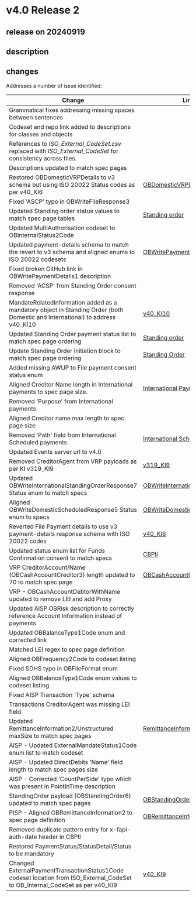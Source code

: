 # v4.0 Release 2

## release on 20240919
## description
## changes
Addresses a number of issue identified:

| Change | Link (if available) |
|--------------------------------------------------------------------------------------------------------------------------------|-------------------------------------------------------------------------------------------------------------------------------------------------------------------------------------------------------------------------------------------------------------------------------------------------------------------|
| Grammatical fixes addressing missing spaces between sentences |   |
| Codeset and repo link added to descriptions for classes and objects |   |
| References to <em>ISO_External_CodeSet.csv</em> replaced with <em>ISO_External_CodeSet</em> for consistency across files. |   |
| Descriptions updated to match spec pages |   |
| Restored OBDomesticVRPDetails to v3 schema but using ISO 20022 Status codes as per v40_KI6 | <a href="https://openbankinguk.github.io/read-write-api-site3/v4.0/resources-and-data-models/vrp/domestic-vrps.html#obdomesticvrpdetails" rel="nofollow">OBDomesticVRPDetails</a> <a href="https://openbanking.atlassian.net/wiki/spaces/DZ/pages/47546479/Known+Specification+Issues" rel="nofollow">v40_KI6</a> |
| Fixed 'ASCP' typo in OBWriteFileResponse3 |   |
| Updated Standing order status values to match spec page tables | <a href="https://openbankinguk.github.io/read-write-api-site3/v4.0/resources-and-data-models/pisp/domestic-standing-orders.html" rel="nofollow">Standing order</a> |
| Updated MultiAuthorisation codeset to OBInternalStatus2Code |   |
| Updated payment-details schema to match the revert to v3 schema and aligned enums to ISO 20022 codesets | <a href="https://openbankinguk.github.io/read-write-api-site3/v4.0/profiles/payment-initiation-api-profile.html#obwritepaymentdetailsresponse1" rel="nofollow">OBWritePaymentDetailsResponse1</a> |
| Fixed broken GitHub link in OBWritePaymentDetails1 description |   |
| Removed 'ACSP' from Standing Order consent response |   |
| MandateRelatedInformation added as a mandatory object in Standing Order (both Domestic and International) to address v40_KI10 | <a href="https://openbanking.atlassian.net/wiki/spaces/DZ/pages/47546479/Known+Specification+Issues" rel="nofollow">v40_KI10</a> |
| Updated Standing Order payment status list to match spec page ordering | <a href="https://openbankinguk.github.io/read-write-api-site3/v4.0/resources-and-data-models/pisp/domestic-standing-orders.html#status-2" rel="nofollow">Standing order</a> |
| Update Standing Order initiation block to match spec page ordering | <a href="https://openbankinguk.github.io/read-write-api-site3/v4.0/resources-and-data-models/pisp/domestic-standing-order-consents.html#uml-diagram-2" rel="nofollow">Standing Order</a> |
| Added missing AWUP to File payment consent status enum |   |
| Aligned Creditor Name length in International payments to spec page size. | <a href="https://openbankinguk.github.io/read-write-api-site3/v4.0/resources-and-data-models/pisp/international-payment-consents.html#data-dictionary" rel="nofollow">International Payment Data Sictionary</a> |
| Removed 'Purpose' from International payments |   |
| Aligned Creditor name max length to spec page size |   |
| Removed 'Path' field from International Scheduled payments | <a href="https://openbankinguk.github.io/read-write-api-site3/v4.0/resources-and-data-models/pisp/domestic-scheduled-payment-consents.html" rel="nofollow">International Scheduled payments</a> |
| Updated Events server url to v4.0 |   |
| Removed CreditorAgent from VRP payloads as per KI v319_KI9 | <a href="https://openbanking.atlassian.net/wiki/spaces/DZ/pages/47546479/Known+Specification+Issues" rel="nofollow">v319_KI9</a> |
| Updated OBWriteInternationalStandingOrderResponse7 Status enum to match specs | <a href="https://openbankinguk.github.io/read-write-api-site3/v4.0/resources-and-data-models/pisp/international-standing-orders.html#data-dictionary-2" rel="nofollow">OBWriteInternationalStandingOrderResponse7</a> |
| Aligned OBWriteDomesticScheduledResponse5 Status enum to specs | <a href="https://openbankinguk.github.io/read-write-api-site3/v4.0/resources-and-data-models/pisp/domestic-scheduled-payments.html#data-dictionary-2" rel="nofollow">OBWriteDomesticScheduledResponse5</a> |
| Reverted File Payment details to use v3 payment-details response schema with ISO 20022 codes | <a href="https://openbanking.atlassian.net/wiki/spaces/DZ/pages/47546479/Known+Specification+Issues" rel="nofollow">v40_KI6</a> |
| Updated status enum list for Funds Confirmation consent to match specs | <a href="https://openbankinguk.github.io/read-write-api-site3/v4.0/resources-and-data-models/cbpii/funds-confirmation-consent.html#overview" rel="nofollow">CBPII</a> |
| VRP CreditorAccount/Name (OBCashAccountCreditor3) length updated to 70 to match spec page | <a href="https://openbankinguk.github.io/read-write-api-site3/v4.0/resources-and-data-models/vrp/domestic-vrp-consents.html#obcashaccountcreditor3" rel="nofollow">OBCashAccountCreditor3</a> |
| VRP - OBCashAccountDebtorWithName updated to remove LEI and add Proxy |   |
| Updated AISP OBRisk description to correctly reference Account Information instead of payments |   |
| Updated OBBalanceType1Code enum and corrected link |   |
| Matched LEI regex to spec page definition |   |
| Aligned OBFrequency2Code to codeset listing |   |
| Fixed SDHS typo in OBFileFormat enum |   |
| Aligned OBBalanceType1Code enum values to codeset listing |   |
| Fixed AISP Transaction 'Type' schema |   |
| Transactions CreditorAgent was missing LEI field |   |
| Updated RemittanceInformation2/Unstructured maxSize to match spec pages | <a href="https://openbankinguk.github.io/read-write-api-site3/v4.0/profiles/payment-initiation-api-profile.html#obremittanceinformation2" rel="nofollow">RemittanceInformation2</a> |
| AISP - Updated ExternalMandateStatus1Code enum list to match codeset |   |
| AISP - Updated DirectDebits 'Name' field length to match spec pages size |   |
| AISP - Corrected 'CountPerSide' typo which was present in PointInTime description |   |
| StandingOrder payload (OBStandingOrder6) updated to match spec pages | <a href="https://openbankinguk.github.io/read-write-api-site3/v4.0/resources-and-data-models/aisp/standing-orders.html#data-dictionary" rel="nofollow">OBStandingOrder6</a> |
| PISP - Aligned OBRemittanceInformation2 to spec page definition | <a href="https://openbankinguk.github.io/read-write-api-site3/v4.0/profiles/payment-initiation-api-profile.html#obremittanceinformation2" rel="nofollow">OBRemittanceInformation2</a> |
| Removed duplicate pattern entry for x-fapi-auth-date header in CBPII |   |
| Restored PaymentStatus/StatusDetail/Status to be mandatory |   |
| Changed ExternalPaymentTransactionStatus1Code codeset location from ISO_External_CodeSet to OB_Internal_CodeSet as per v40_KI9 | <a href="https://openbanking.atlassian.net/wiki/spaces/DZ/pages/47546479/Known+Specification+Issues" rel="nofollow">v40_KI9</a> |


